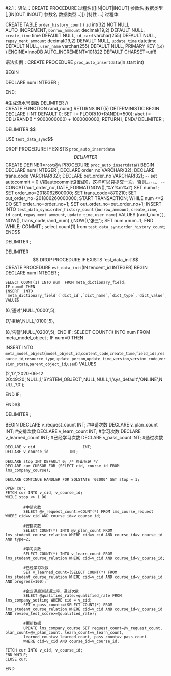 #2.1：语法：CREATE PROCEDURE  过程名([[IN|OUT|INOUT] 参数名 数据类型[,[IN|OUT|INOUT] 参数名 数据类型…]]) [特性 ...] 过程体

 
 CREATE TABLE `order_history_count` (
   `id` int(32) NOT NULL AUTO_INCREMENT,
   `borrow_ammount` decimal(19,2) DEFAULT NULL,
   `create_iime` time DEFAULT NULL,
   `id_card` varchar(255) DEFAULT NULL,
   `repay_ment_ammount` decimal(19,2) DEFAULT NULL,
   `update_time` datetime DEFAULT NULL,
   `user_name` varchar(255) DEFAULT NULL,
   PRIMARY KEY (`id`)
 ) ENGINE=InnoDB AUTO_INCREMENT=101822 DEFAULT CHARSET=utf8
 
 
 
 

语法实例：CREATE PROCEDURE `proc_auto_insertdata`(in start int)

BEGIN

DECLARE num INTEGER ;

END;





#生成流水号函数
DELIMITER //  
CREATE FUNCTION rand_num()
RETURNS INT(5)
DETERMINISTIC 
BEGIN
 DECLARE i INT DEFAULT 0;
 SET i = FLOOR(10+RAND()*500);
    #set i = CEIL(RAND() * 9000000000) + 1000000000;
RETURN i;
END//
DELIMITER ;


DELIMITER $$

USE `test_data_sync`$$

DROP PROCEDURE IF EXISTS `proc_auto_insertdata`$$
DELIMITER $$
CREATE DEFINER=`root`@`%` PROCEDURE `proc_auto_insertdata`()
BEGIN
    DECLARE num INTEGER ;
    DECLARE order_no  VARCHAR(32);
    DECLARE trans_code  VARCHAR(32);
    DECLARE out_order_no  VARCHAR(32);
-- set autocommit = 0  //把autocommit设置成0，这样可以只提交一次，否则。。。。。
--  CONCAT('out_order_no',DATE_FORMAT(NOW(),'%Y%m%d')
    SET num=1;
    SET order_no=2018062600000;
    SET trans_code=870210;
    SET out_order_no=201806260000000;
    START TRANSACTION;
    WHILE num <=2 DO
        SET order_no=order_no+1;
        SET out_order_no=out_order_no+1;
        INSERT INTO `test_data_sync`.`order_history_count` (`borrow_ammount`, `create_iime`, `id_card`, `repay_ment_ammount`, `update_time`, `user_name`) 
        VALUES (rand_num( ), NOW(), trans_code,rand_num( ),NOW(),'张三');
        SET num =num+1;
    END WHILE;
    COMMIT ;
    select count(1) from `test_data_sync`.`order_history_count`;
END$$

DELIMITER ;





DELIMITER $$
DROP PROCEDURE IF EXISTS `est_data_init`$$
CREATE  PROCEDURE `est_data_init`(IN tencent_id INTEGER)
BEGIN
    DECLARE num INTEGER ;
   
    SELECT COUNT(1) INTO num  FROM meta_dictionary_field;
    IF num=0 THEN
    INSERT  INTO `meta_dictionary_field`(`dict_id`,`dict_name`,`dict_type`,`dict_value`,`field_id`) VALUES 

(6,'通过',NULL,'0000',5),

(7,'拒绝',NULL,'0100',5),

(8,'告警',NULL,'0200',5);
END IF;
    SELECT COUNT(1) INTO num  FROM meta_model_object  ;
    IF num=0 THEN
    
INSERT  INTO `meta_model_object`(`model_object_id`,`content_code`,`create_time`,`field_ids`,`resource_id`,`resource_type`,`update_person`,`update_time`,`version`,`version_code`,`version_state`,`parent_object_id`,`used`) VALUES 

(2,'0','2020-06-12 20:49:20',NULL,1,'SYSTEM_OBJECT',NULL,NULL,1,'sys_default','ONLINE',NULL,'\0');

END IF;


END$$

DELIMITER ;





BEGIN
    DECLARE v_request_count INT;    #申请次数
    DECLARE v_plan_count         INT;    #安排次数
    DECLARE v_learn_count     INT;    #学习次数
    DECLARE v_learned_count INT;    #已经学习次数
    DECLARE v_pass_count         INT;    #通过次数

    DECLARE v_cid                     INT;
    DECLARE v_course_id         INT;
    
    DECLARE stop INT DEFAULT 0; /* 终止标记 */ 
    DECLARE cur CURSOR FOR (SELECT cid, course_id FROM lms_company_course);

    DECLARE CONTINUE HANDLER FOR SQLSTATE '02000' SET stop = 1;

    OPEN cur;
    FETCH cur INTO v_cid, v_course_id;
    WHILE stop <> 1 DO
            
            #申请次数
            SELECT @v_request_count:=COUNT(*) FROM lms_course_request WHERE cid=v_cid AND course_id=v_course_id;
            
            #安排次数
            SELECT COUNT(*) INTO @v_plan_count FROM lms_student_course_relation WHERE cid=v_cid AND course_id=v_course_id AND type=2;

            #学习次数
            SELECT COUNT(*) INTO v_learn_count FROM lms_student_course_relation WHERE cid=v_cid AND course_id=v_course_id;
        
            #已经学习次数
            SET v_learned_count=(SELECT COUNT(*) FROM lms_student_course_relation WHERE cid=v_cid AND course_id=v_course_id AND progress=100);

            #企业课后测试通过率、通过次数            
            SELECT @qualified_rate:=qualified_rate FROM lms_company_setting WHERE cid = v_cid;
            SET v_pass_count:=(SELECT COUNT(*) FROM lms_student_course_relation WHERE cid=v_cid AND course_id=v_course_id AND review_test_score>=@qualified_rate);
            
            #更新数据
            UPDATE lms_company_course SET request_count=@v_request_count, plan_count=@v_plan_count, learn_count=v_learn_count,
            learned_count=v_learned_count, pass_count=v_pass_count
            WHERE cid=v_cid AND course_id=v_course_id;

    FETCH cur INTO v_cid, v_course_id;
    END WHILE;
    CLOSE cur;
END

